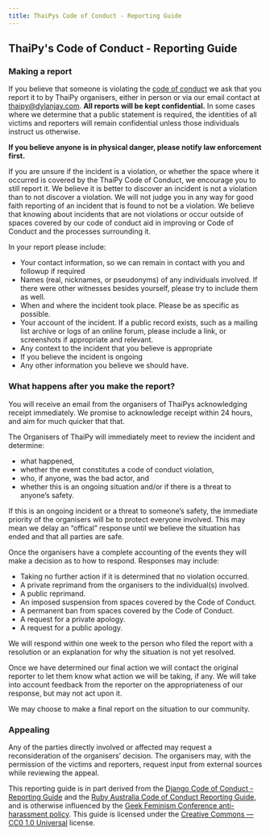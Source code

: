 ```yaml
---
title: ThaiPys Code of Conduct - Reporting Guide
---
```



## ThaiPy's Code of Conduct - Reporting Guide
### Making a report
If you believe that someone is violating the [code of conduct](/coc) we ask that you report it to by ThaiPy organisers, either in person or via our email contact at [thaipy@dylanjay.com](mailto:thai@gmail.com). **All reports will be kept confidential.** In some cases where we determine that a public statement is required, the identities of all victims and reporters will remain confidential unless those individuals instruct us otherwise.

**If you believe anyone is in physical danger, please notify law enforcement first.**

If you are unsure if the incident is a violation, or whether the space where it occurred is covered by the ThaiPy Code of Conduct, we encourage you to still report it. We believe it is better to discover an incident is not a violation than to not discover a violation. We will not judge you in any way for good faith reporting of an incident that is found to not be a violation. We believe that knowing about incidents that are not violations or occur outside of spaces covered by our code of conduct aid in improving or Code of Conduct and the processes surrounding it.

In your report please include:
* Your contact information, so we can remain in contact with you and followup if required
* Names (real, nicknames, or pseudonyms) of any individuals involved. If there were other witnesses besides yourself, please try to include them as well.
* When and where the incident took place. Please be as specific as possible.
* Your account of the incident. If a public record exists, such as a mailing list archive or logs of an online forum, please include a link, or screenshots if appropriate and relevant.
* Any context to the incident that you believe is appropriate
* If you believe the incident is ongoing
* Any other information you believe we should have.

### What happens after you make the report?
You will receive an email from the organisers of ThaiPys acknowledging receipt immediately. We promise to acknowledge receipt within 24 hours, and aim for much quicker that that.

The Organisers of ThaiPy will immediately meet to review the incident and determine:

* what happened,
* whether the event constitutes a code of conduct violation,
* who, if anyone, was the bad actor, and
* whether this is an ongoing situation and/or if there is a threat to anyone’s safety.

If this is an ongoing incident or a threat to someone’s safety, the immediate	 priority of the organisers will be to protect everyone involved. This may mean we delay an “offical” response until we believe the situation has ended and that all parties are safe.

Once the organisers have a complete accounting of the events they will make a decision as to how to respond. Responses may include:

* Taking no further action if it is determined that no violation occurred.
* A private reprimand from the organisers to the individual(s) involved.
* A public reprimand.
* An imposed suspension from spaces covered by the Code of Conduct.
* A permanent ban from spaces covered by the Code of Conduct.
* A request for a private apology.
* A request for a public apology.

We will respond within one week to the person who filed the report with a resolution or an explanation for why the situation is not yet resolved.

Once we have determined our final action we will contact the original reporter to let them know what action we will be taking, if any. We will take into account feedback from the reporter on the appropriateness of our response, but may not act upon it.

We may choose to make a final report on the situation to our community.

### Appealing
Any of the parties directly involved or affected may request a reconsideration of the organisers’ decision. The organisers may, with the permission of the victims and reporters, request input from external sources while reviewing the appeal.

This reporting guide is in part derived from the [Django Code of Conduct - Reporting Guide](https://www.djangoproject.com/conduct/reporting/) and the [Ruby Australia Code of Conduct Reporting Guide](https://ruby.org.au/code-of-conduct-reporting), and is otherwise influenced by the [Geek Feminism Conference anti-harassment policy](http://geekfeminism.wikia.com/wiki/Conference_anti-harassment/Policy). This guide is licensed under the [Creative Commons — CC0 1.0 Universal](http://creativecommons.org/publicdomain/zero/1.0/) license.

